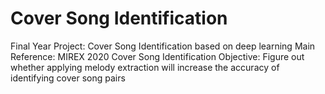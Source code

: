 # Cover Song Identification
 Final Year Project: Cover Song Identification based on deep learning
 Main Reference: MIREX 2020 Cover Song Identification
 Objective: Figure out whether applying melody extraction will increase the accuracy of identifying cover song pairs

 
